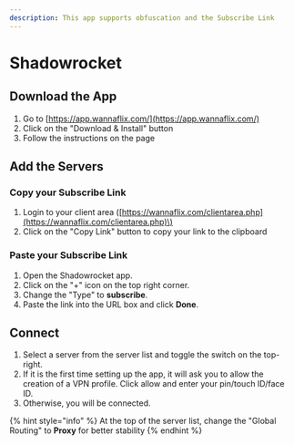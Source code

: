 ```yaml
---
description: This app supports obfuscation and the Subscribe Link
---
```


# Shadowrocket

## Download the App

1. Go to [https://app.wannaflix.com/](https://app.wannaflix.com/)
2. Click on the "Download & Install" button
3. Follow the instructions on the page

## Add the Servers

### Copy your Subscribe Link

1. Login to your client area \([https://wannaflix.com/clientarea.php](https://wannaflix.com/clientarea.php)\)
2. Click on the "Copy Link" button to copy your link to the clipboard

### Paste your Subscribe Link

1. Open the Shadowrocket app.
2. Click on the "+" icon on the top right corner.
3. Change the "Type" to **subscribe**.
4. Paste the link into the URL box and click **Done**.

## Connect

1. Select a server from the server list and toggle the switch on the top-right.
2. If it is the first time setting up the app, it will ask you to allow the creation of a VPN profile. Click allow and enter your pin/touch ID/face ID.
3. Otherwise, you will be connected.

{% hint style="info" %}
At the top of the server list, change the "Global Routing" to **Proxy** for better stability
{% endhint %}



